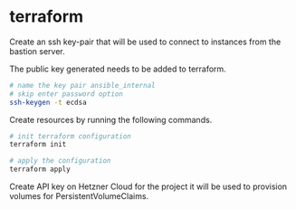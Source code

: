 # terraform

Create an ssh key-pair that will be used to connect to instances from the
bastion server.

The public key generated needs to be added to terraform.

```bash
# name the key pair ansible_internal
# skip enter password option
ssh-keygen -t ecdsa 

```

Create resources by running the following commands.

```bash
# init terraform configuration
terraform init

# apply the configuration
terraform apply
```

Create API key on Hetzner Cloud for the project it will be used to provision
volumes for PersistentVolumeClaims.
